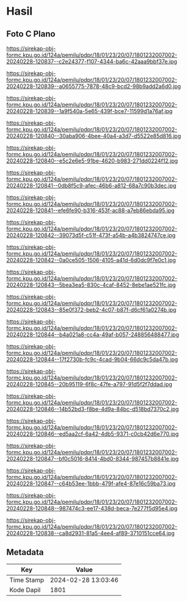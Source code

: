 # Hasil

## Foto C Plano

https://sirekap-obj-formc.kpu.go.id/124a/pemilu/pdpr/18/01/23/20/07/1801232007002-20240228-120837--c2e24377-f107-4344-ba6c-42aaa9bbf37e.jpg

https://sirekap-obj-formc.kpu.go.id/124a/pemilu/pdpr/18/01/23/20/07/1801232007002-20240228-120839--a0655775-7878-48c9-bcd2-98b9add2a6d0.jpg

https://sirekap-obj-formc.kpu.go.id/124a/pemilu/pdpr/18/01/23/20/07/1801232007002-20240228-120839--1a9f540a-5e65-439f-bce7-11599d1a76af.jpg

https://sirekap-obj-formc.kpu.go.id/124a/pemilu/pdpr/18/01/23/20/07/1801232007002-20240228-120840--30aba906-4bee-40a4-a3d7-d5522e85d816.jpg

https://sirekap-obj-formc.kpu.go.id/124a/pemilu/pdpr/18/01/23/20/07/1801232007002-20240228-120840--e5c2e6e5-91be-4620-b983-271dd0224f12.jpg

https://sirekap-obj-formc.kpu.go.id/124a/pemilu/pdpr/18/01/23/20/07/1801232007002-20240228-120841--0db8f5c9-afec-46b6-a812-68a7c90b3dec.jpg

https://sirekap-obj-formc.kpu.go.id/124a/pemilu/pdpr/18/01/23/20/07/1801232007002-20240228-120841--efe6fe90-b316-453f-ac88-a7eb86ebda95.jpg

https://sirekap-obj-formc.kpu.go.id/124a/pemilu/pdpr/18/01/23/20/07/1801232007002-20240228-120842--39073d5f-c51f-473f-a54b-a4b3824747ce.jpg

https://sirekap-obj-formc.kpu.go.id/124a/pemilu/pdpr/18/01/23/20/07/1801232007002-20240228-120842--0a0ce505-1506-4105-a41d-6d0dc9f7e0c1.jpg

https://sirekap-obj-formc.kpu.go.id/124a/pemilu/pdpr/18/01/23/20/07/1801232007002-20240228-120843--5bea3ea5-830c-4caf-8452-8ebe1ae521fc.jpg

https://sirekap-obj-formc.kpu.go.id/124a/pemilu/pdpr/18/01/23/20/07/1801232007002-20240228-120843--85e0f372-beb2-4c07-b87f-d6cf61a0274b.jpg

https://sirekap-obj-formc.kpu.go.id/124a/pemilu/pdpr/18/01/23/20/07/1801232007002-20240228-120844--b4a021a8-cc4a-49af-b057-248856488477.jpg

https://sirekap-obj-formc.kpu.go.id/124a/pemilu/pdpr/18/01/23/20/07/1801232007002-20240228-120844--17f2730b-fc9c-4cad-9b04-66dc9c5da47b.jpg

https://sirekap-obj-formc.kpu.go.id/124a/pemilu/pdpr/18/01/23/20/07/1801232007002-20240228-120845--20b95119-6f8c-47fe-a797-91d5f2f7ddad.jpg

https://sirekap-obj-formc.kpu.go.id/124a/pemilu/pdpr/18/01/23/20/07/1801232007002-20240228-120846--14b52bd3-f8be-4d9a-84bc-d518bd7370c2.jpg

https://sirekap-obj-formc.kpu.go.id/124a/pemilu/pdpr/18/01/23/20/07/1801232007002-20240228-120846--ed5aa2cf-6a42-4db5-9371-c0cb42d6e770.jpg

https://sirekap-obj-formc.kpu.go.id/124a/pemilu/pdpr/18/01/23/20/07/1801232007002-20240228-120847--bf0c5016-8414-4bd0-8344-987457b8841e.jpg

https://sirekap-obj-formc.kpu.go.id/124a/pemilu/pdpr/18/01/23/20/07/1801232007002-20240228-120847--c64b53ee-1bbb-479f-afe4-87e16c59ba73.jpg

https://sirekap-obj-formc.kpu.go.id/124a/pemilu/pdpr/18/01/23/20/07/1801232007002-20240228-120848--987474c3-ee17-438d-beca-7e277f5d95e4.jpg

https://sirekap-obj-formc.kpu.go.id/124a/pemilu/pdpr/18/01/23/20/07/1801232007002-20240228-120838--ca8d2931-81a5-4ee4-af89-3710151cce64.jpg


## Metadata

| Key        | Value               |
| ---------- | ------------------- |
| Time Stamp | 2024-02-28 13:03:46 |
| Kode Dapil | 1801                |



